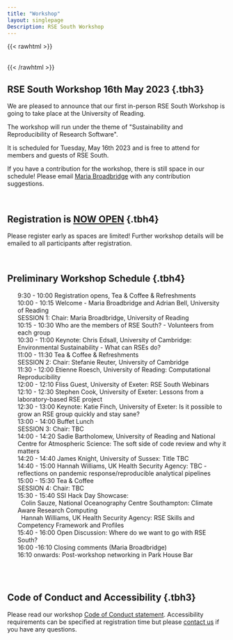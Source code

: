 ```yaml
---
title: "Workshop"
layout: singlepage
Description: RSE South Workshop
---
```

{{< rawhtml >}}
<br/><br/> 

{{< /rawhtml >}}


## RSE South Workshop 16th May 2023 {.tbh3}

We are pleased to announce that our first in-person RSE South Workshop is going to take place at the University of Reading.

The workshop will run under the theme of "Sustainability and Reproducibility of Research Software".

It is scheduled for Tuesday, May 16th 2023 and is free to attend for members and guests of RSE South.

If you have a contribution for the workshop, there is still space in our schedule! Please email <a href="mailto:m.b.broadbridge@reading.ac.uk">Maria Broadbridge</a> with any contribution suggestions.


<br/>

## Registration is <a href="https://forms.gle/ZGxKNnDyMX2LucLN6">NOW OPEN</a>  {.tbh4}

Please register early as spaces are limited! Further workshop details will be emailed to all participants after registration.

<br/>

## Preliminary Workshop Schedule {.tbh4}
<ul style="list-style-type: none">
<li> 9:30 - 10:00 	Registration opens, Tea & Coffee & Refreshments </li>
<li>10:00 - 10:15 	Welcome - Maria Broadbridge and Adrian Bell, University of Reading</li>
<li>SESSION 1: Chair: Maria Broadbridge, University of Reading</li>
<li>10:15 - 10:30 	Who are the members of RSE South? - Volunteers from each group</li>
<li>10:30 - 11:00 	Keynote: Chris Edsall, University of Cambridge: Environmental Sustainability - What can RSEs do?</li>
<li>11:00 - 11:30   Tea & Coffee & Refreshments</li>
<li>SESSION 2: Chair: Stefanie Reuter, University of Cambridge</li>
<li>11:30 - 12:00 	Etienne Roesch, University of Reading: Computational Reproducibility</li>
<li>12:00 - 12:10 	Fliss Guest, University of Exeter: RSE South Webinars </li>
<li>12:10 - 12:30 	Stephen Cook, University of Exeter: Lessons from a laboratory-based RSE project</li>
<li>12:30 - 13:00 	Keynote: Katie Finch, University of Exeter: Is it possible to grow an RSE group quickly and stay sane?</li>
<li>13:00 - 14:00   Buffet Lunch </li>
<li>SESSION 3: Chair: TBC </li>
<li>14:00 - 14:20 	Sadie Bartholomew, University of Reading and National Centre for Atmospheric Science: The soft side of code review and why it matters </li>
<li>14:20 - 14:40 	James Knight, University of Sussex: Title TBC</li>
<li>14:40 - 15:00 	Hannah Williams, UK Health Security Agency: TBC - reflections on pandemic response/reproducible analytical pipelines</li>
<li>15:00 - 15:30   Tea & Coffee</li>
<li>SESSION 4: Chair: TBC</li>
<li>15:30 - 15:40 	SSI Hack Day Showcase:</li>
<li> &nbsp; Colin Sauze, National Oceanography Centre Southampton:  Climate Aware Research Computing </li>
<li> &nbsp; Hannah Williams, UK Health Security Agency: RSE Skills and Competency Framework and Profiles </li>
<li>15:40 - 16:00 	Open Discussion: Where do we want to go with RSE South?</li>
<li>16:00 -16:10  	Closing comments (Maria Broadbridge)</li>
<li>16:10 onwards: 	Post-workshop networking in Park House Bar</li>
</ul>
<br/><br/> 

## Code of Conduct and Accessibility {.tbh3}
<span>
Please read our workshop <a href="/codeofconduct">Code of Conduct statement</a>. 
</span>
Accessibility requirements can be specified at registration time but please <a href="mailto:m.b.broadbridge@reading.ac.uk">contact us</a> if you have any questions.

<br/><br/> 
<br/><br/> 

